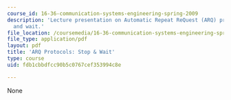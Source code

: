 ```yaml
---
course_id: 16-36-communication-systems-engineering-spring-2009
description: 'Lecture presentation on Automatic Repeat ReQuest (ARQ) protocols: stop
  and wait.'
file_location: /coursemedia/16-36-communication-systems-engineering-spring-2009/fdb1cbbdfcc90b5c0767cef353994c8e_MIT16_36s09_lec17.pdf
file_type: application/pdf
layout: pdf
title: 'ARQ Protocols: Stop & Wait'
type: course
uid: fdb1cbbdfcc90b5c0767cef353994c8e

---
```

None